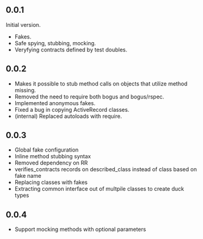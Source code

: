 ## 0.0.1

Initial version.

- Fakes.
- Safe spying, stubbing, mocking.
- Veryfying contracts defined by test doubles.

## 0.0.2

- Makes it possible to stub method calls on objects that utilize method missing.
- Removed the need to require both bogus and bogus/rspec.
- Implemented anonymous fakes.
- Fixed a bug in copying ActiveRecord classes.
- (internal) Replaced autoloads with require.

## 0.0.3

- Global fake configuration
- Inline method stubbing syntax
- Removed dependency on RR
- verifies_contracts records on described_class instead of class based on fake name
- Replacing classes with fakes
- Extracting common interface out of multpile classes to create duck types

## 0.0.4

- Support mocking methods with optional parameters

